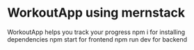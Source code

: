 # WorkoutApp using mernstack
WorkoutApp helps you track your progress
npm i for installing dependencies
npm start for frontend
npm run dev for backend
